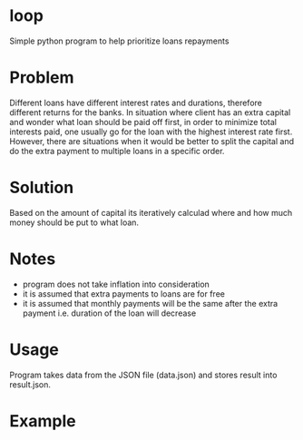 # loop
Simple python program to help prioritize loans repayments

# Problem

Different loans have different interest rates and durations, therefore different returns for the banks.
In situation where client has an extra capital and wonder what loan should be paid off first, in order to 
minimize total interests paid, one usually go for the loan with the highest interest rate first. 
However, there are situations when it would be better to split the capital and do the extra payment to multiple loans 
in a specific order. 

# Solution
Based on the amount of capital its iteratively calculad where and how much money should be put to what loan.

# Notes
 - program does not take inflation into consideration
 - it is assumed that extra payments to loans are for free
 - it is assumed that monthly payments will be the same after the extra payment i.e. duration of the loan will decrease

# Usage

Program takes data from the JSON file (data.json) and stores result into result.json.

# Example
